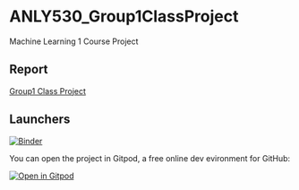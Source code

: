 # ANLY530_Group1ClassProject
Machine Learning 1 Course Project

## Report

[Group1 Class Project](https://htmlpreview.github.io/?https://raw.githubusercontent.com/outcastgeek/ANLY530_Group1ClassProject/master/ANLY530_Group1ClassProject.html)

## Launchers

[![Binder](https://mybinder.org/badge_logo.svg)](https://mybinder.org/v2/gh/outcastgeek/ANLY530_Group1ClassProject/master)

You can open the project in Gitpod, a free online dev evironment for GitHub:

[![Open in Gitpod](https://gitpod.io/button/open-in-gitpod.svg)](https://gitpod.io/#https://github.com/outcastgeek/ANLY530_Group1ClassProject)
